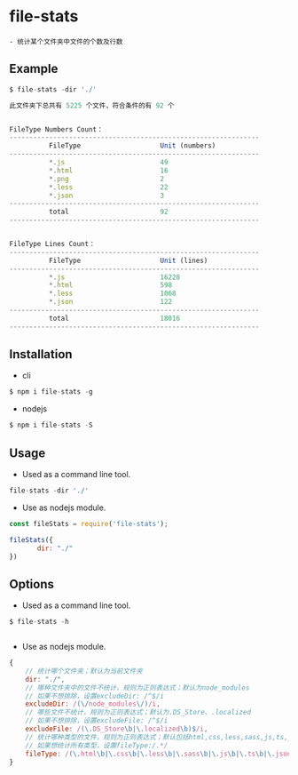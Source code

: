 # file-stats 
	- 统计某个文件夹中文件的个数及行数

## Example
```javascript
$ file-stats -dir './'
```

```javascript
此文件夹下总共有 5225 个文件，符合条件的有 92 个


FileType Numbers Count：
---------------------------------------------------------------
          FileType                    Unit (numbers)
---------------------------------------------------------------
          *.js                        49
          *.html                      16
          *.png                       2
          *.less                      22
          *.json                      3
---------------------------------------------------------------
          total                       92
---------------------------------------------------------------


FileType Lines Count：
---------------------------------------------------------------
          FileType                    Unit (lines)
---------------------------------------------------------------
          *.js                        16228
          *.html                      598
          *.less                      1068
          *.json                      122
---------------------------------------------------------------
          total                       18016
---------------------------------------------------------------
```

## Installation
- cli

```javascript
$ npm i file-stats -g
```
- nodejs

```javascript
$ npm i file-stats -S
```

## Usage
- Used as a command line tool.
 
 ```javascript
 file-stats -dir './'
 ```
- Use as nodejs module.
 
 ```javascript
 const fileStats = require('file-stats');
 
 fileStats({
	 	dir: "./"
 })
 ```

## Options
- Used as a command line tool.

```javascript
$ file-stats -h
```
```javascript

```

- Use as nodejs module.

```javascript
{
	// 统计哪个文件夹；默认为当前文件夹
	dir: "./",
	// 哪种文件夹中的文件不统计，规则为正则表达式；默认为node_modules
	// 如果不想排除，设置excludeDir: /^$/i
	excludeDir: /(\/node_modules\/)/i,
	// 哪些文件不统计，规则为正则表达式；默认为.DS_Store、.localized
	// 如果不想排除，设置excludeFile: /^$/i
	excludeFile: /(\.DS_Store\b|\.localized\b)$/i,
	// 统计哪种类型的文件，规则为正则表达式；默认包括html,css,less,sass,js,ts,json,jpeg,jpg,png,gif
	// 如果想统计所有类型，设置fileType:/.*/
	fileType: /(\.html\b|\.css\b|\.less\b|\.sass\b|\.js\b|\.ts\b|\.json\b|\.jpeg\b|\.jpg\b|\.png\b|\.gif\b)$/i
}
```
